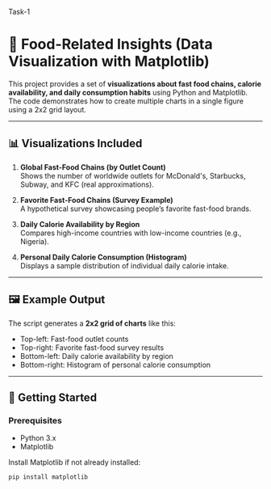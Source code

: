 Task-1
# 🍔 Food-Related Insights (Data Visualization with Matplotlib)

This project provides a set of **visualizations about fast food chains, calorie availability, and daily consumption habits** using Python and Matplotlib.  
The code demonstrates how to create multiple charts in a single figure using a 2x2 grid layout.

---

## 📊 Visualizations Included

1. **Global Fast-Food Chains (by Outlet Count)**  
   Shows the number of worldwide outlets for McDonald's, Starbucks, Subway, and KFC (real approximations).  

2. **Favorite Fast-Food Chains (Survey Example)**  
   A hypothetical survey showcasing people’s favorite fast-food brands.  

3. **Daily Calorie Availability by Region**  
   Compares high-income countries with low-income countries (e.g., Nigeria).  

4. **Personal Daily Calorie Consumption (Histogram)**  
   Displays a sample distribution of individual daily calorie intake.  

---

## 🖼️ Example Output

The script generates a **2x2 grid of charts** like this:

- Top-left: Fast-food outlet counts  
- Top-right: Favorite fast-food survey results  
- Bottom-left: Daily calorie availability by region  
- Bottom-right: Histogram of personal calorie consumption  

---

## 🚀 Getting Started

### Prerequisites
- Python 3.x
- Matplotlib

Install Matplotlib if not already installed:
```bash
pip install matplotlib
